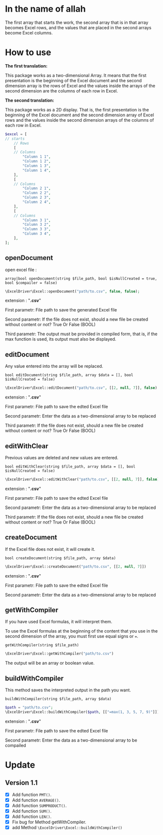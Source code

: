 # In the name of **allah**
The first array that starts the work, the second array that is in that array becomes Excel rows, and the values that are placed in the second arrays become Excel columns.
# How to use

**The first translation:**

This package works as a two-dimensional Array. It means that the first presentation is the beginning of the Excel document and the second dimension array is the rows of Excel and the values inside the arrays of the second dimension are the columns of each row in Excel.

**The second translation:**

This package works as a 2D display. That is, the first presentation is the beginning of the Excel document and the second dimension array of Excel rows and the values inside the second dimension arrays of the columns of each row in Excel.
```php
$excel = [
// starts
    // Rows
    [
    // Columns
        "Column 1 1",
        "Column 1 2",
        "Column 1 3",
        "Column 1 4",
    ],
    [
    // Columns
        "Column 2 1",
        "Column 2 2",
        "Column 2 3",
        "Column 2 4",
    ],
    [
    // Columns
        "Column 3 1",
        "Column 3 2",
        "Column 3 3",
        "Column 3 4",
    ],
];
```

## openDocument
open excel file : 


`array|bool openDocument(string $file_path, bool $isNullCreated = true, bool $compailer = false)`


```php
\ExcelDriver\Excel::openDocument("path/to.csv", false, false);
```

extension : "**.csv**"

First parametr: File path to save the generated Excel file

Second parametr: If the file does not exist, should a new file be created without content or not? True Or False (BOOL)

Third parametr: The output must be provided in compiled form, that is, if the max function is used, its output must also be displayed.

## editDocument

Any value entered into the array will be replaced.


`bool editDocument(string $file_path, array $data = [], bool $isNullCreated = false)`

```php
\ExcelDriver\Excel::editDocument("path/to.csv", [[2, null, 7]], false)
```
extension : "**.csv**"

First parametr: File path to save the edted Excel file

Second parametr: Enter the data as a two-dimensional array to be replaced

Third parametr: If the file does not exist, should a new file be created without content or not? True Or False (BOOL)

## editWithClear


Previous values are deleted and new values are entered.


`bool editWithClear(string $file_path, array $data = [], bool $isNullCreated = false)`

```php
\ExcelDriver\Excel::editWithClear("path/to.csv", [[2, null, 7]], false)
```

extension : "**.csv**"

First parametr: File path to save the edted Excel file

Second parametr: Enter the data as a two-dimensional array to be replaced

Third parametr: If the file does not exist, should a new file be created without content or not? True Or False (BOOL)

## createDocument

If the Excel file does not exist, it will create it.

`bool createDocument(string $file_path, array $data)`

```php
\ExcelDriver\Excel::createDocument("path/to.csv", [[2, null, 7]])
```

extension : "**.csv**"

First parametr: File path to save the edted Excel file

Second parametr: Enter the data as a two-dimensional array to be replaced

## getWithCompiler

If you have used Excel formulas, it will interpret them.

To use the Excel formulas at the beginning of the content that you use in the second dimension of the array, you must first use equal signs or `=`.

`getWithCompiler(string $file_path)`

```php
\ExcelDriver\Excel::getWithCompiler("path/to.csv")
```

The output will be an array or boolean value.

## buildWithCompiler

This method saves the interpreted output in the path you want.

`buildWithCompiler(string $file_path, array $data)`


```php
$path = "path/to.csv";
\ExcelDriver\Excel::buildWithCompiler($path, [["=max(1, 3, 5, 7, 9)"]])
```

extension : "**.csv**"

First parametr: File path to save the edted Excel file

Second parametr: Enter the data as a two-dimensional array to be compailed

# Update

## Version 1.1

- [X] Add function `PMT()`.
- [X] Add function `AVERAGE()`.
- [X] Add function `SUMPRODUCT()`.
- [X] Add function `SUM()`.
- [X] Add function `LEN()`.
- [X] Fix bug for Method getWithCompiler.
- [X] add Method `\ExcelDriver\Excel::buildWithCompiler()`